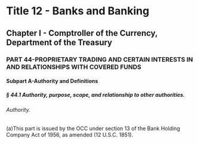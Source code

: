 
# Title 12 - Banks and Banking
## Chapter I - Comptroller of the Currency, Department of the Treasury
### PART 44-PROPRIETARY TRADING AND CERTAIN INTERESTS IN AND RELATIONSHIPS WITH COVERED FUNDS
#### Subpart A-Authority and Definitions
##### § 44.1 Authority, purpose, scope, and relationship to other authorities.
###### Authority.

(a)This part is issued by the OCC under section 13 of the Bank Holding Company Act of 1956, as amended (12 U.S.C. 1851).
